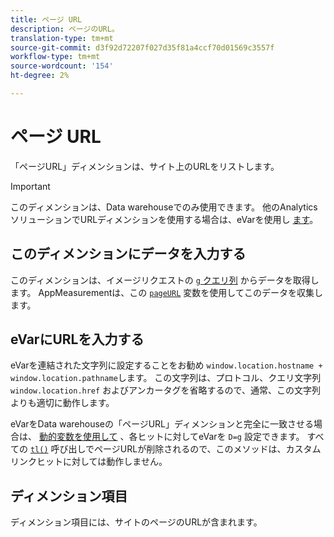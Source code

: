 ```yaml
---
title: ページ URL
description: ページのURL。
translation-type: tm+mt
source-git-commit: d3f92d72207f027d35f81a4ccf70d01569c3557f
workflow-type: tm+mt
source-wordcount: '154'
ht-degree: 2%

---
```



# ページ URL

「ページURL」ディメンションは、サイト上のURLをリストします。

>[!IMPORTANT]
>
>このディメンションは、Data warehouseでのみ使用できます。 他のAnalyticsソリューションでURLディメンションを使用する場合は、eVarを使用し [ます](evar.md)。

## このディメンションにデータを入力する

このディメンションは、イメージリクエストの [`g` クエリ列](/help/implement/validate/query-parameters.md) からデータを取得します。 AppMeasurementは、この [`pageURL`](/help/implement/vars/page-vars/pageurl.md) 変数を使用してこのデータを収集します。

## eVarにURLを入力する

eVarを連結された文字列に設定することをお勧め `window.location.hostname + window.location.pathname`します。 この文字列は、プロトコル、クエリ文字列 `window.location.href` およびアンカータグを省略するので、通常、この文字列よりも適切に動作します。

eVarをData warehouseの「ページURL」ディメンションと完全に一致させる場合は、 [動的変数を使用して](/help/implement/vars/page-vars/dynamic-variables.md) 、各ヒットに対してeVarを `D=g` 設定できます。 すべての [`tl()`](/help/implement/vars/functions/tl-method.md) 呼び出しでページURLが削除されるので、このメソッドは、カスタムリンクヒットに対しては動作しません。

## ディメンション項目

ディメンション項目には、サイトのページのURLが含まれます。
